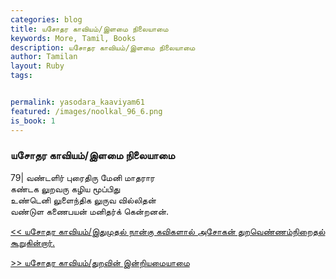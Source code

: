 ```yaml
---  
categories: blog  
title: யசோதர காவியம்/இளமை நிலையாமை
keywords: More, Tamil, Books  
description: யசோதர காவியம்/இளமை நிலையாமை
author: Tamilan  
layout: Ruby  
tags:     


permalink: yasodara_kaaviyam61  
featured: /images/noolkal_96_6.png  
is_book: 1
---  
```



### யசோதர காவியம்/இளமை நிலையாமை

79| வண்டளிர் புரைதிரு மேனி மாதரார  
கண்டக லுறவரு கழிய மூப்பிது  
உண்டெனி லுளைந்திக லுருவ வில்லிதன்  
வண்டுள கணைபயன் மனிதர்க் கென்றனன்.

[<< யசோதர காவியம்/இதுமுதல் நான்கு கவிகளால் அசோகன் துறவெண்ணம்நிறைதல் கூறுகின்றார்.](yasodara_kaaviyam60)  
  
[>> யசோதர காவியம்/துறவின் இன்றியமையாமை](yasodara_kaaviyam62)


